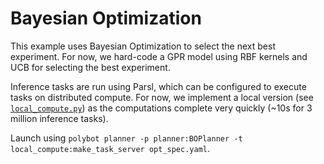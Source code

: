 # Bayesian Optimization

This example uses Bayesian Optimization to select the next best experiment.
For now, we hard-code a GPR model using RBF kernels and UCB for selecting the best experiment.

Inference tasks are run using Parsl, which can be configured to execute tasks on distributed compute.
For now, we implement a local version (see [`local_compute.py`](./local_compute.py)) as the computations
complete very quickly (~10s for 3 million inference tasks).

Launch using `polybot planner -p planner:BOPlanner -t local_compute:make_task_server opt_spec.yaml`.
